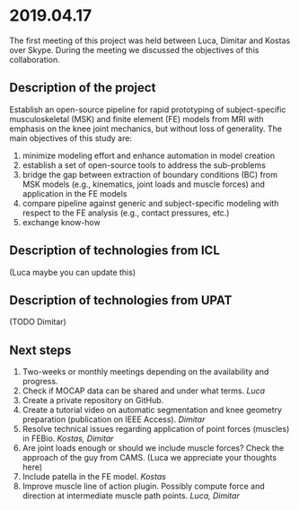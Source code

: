 # 2019.04.17

The first meeting of this project was held between Luca, Dimitar and
Kostas over Skype. During the meeting we discussed the objectives of
this collaboration.

## Description of the project

Establish an open-source pipeline for rapid prototyping of
subject-specific musculoskeletal (MSK) and finite element (FE) models
from MRI with emphasis on the knee joint mechanics, but without loss
of generality. The main objectives of this study are:

1. minimize modeling effort and enhance automation in model creation
2. establish a set of open-source tools to address the sub-problems
3. bridge the gap between extraction of boundary conditions (BC) from
   MSK models (e.g., kinematics, joint loads and muscle forces) and
   application in the FE models
4. compare pipeline against generic and subject-specific modeling with
   respect to the FE analysis (e.g., contact pressures, etc.)
5. exchange know-how

## Description of technologies from ICL

(Luca maybe you can update this)

## Description of technologies from UPAT

(TODO Dimitar)

## Next steps

1. Two-weeks or monthly meetings depending on the availability and
   progress.
2. Check if MOCAP data can be shared and under what terms. *Luca*
3. Create a private repository on GitHub.
4. Create a tutorial video on automatic segmentation and
   knee geometry preparation (publication on IEEE Access). *Dimitar*
6. Resolve technical issues regarding application of point forces
   (muscles) in FEBio. *Kostas, Dimitar*
7. Are joint loads enough or should we include muscle forces? Check
   the approach of the guy from CAMS. (Luca we appreciate your thoughts
   here)
8. Include patella in the FE model. *Kostas*
9. Improve muscle line of action plugin. Possibly compute force and
   direction at intermediate muscle path points. *Luca, Dimitar*
